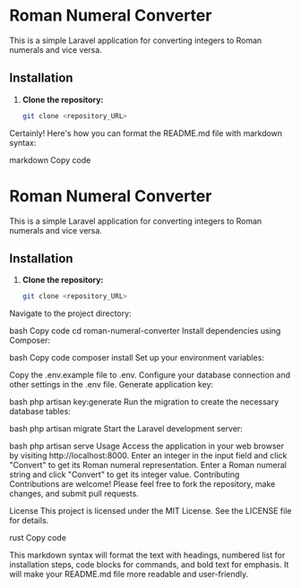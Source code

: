 # Roman Numeral Converter

This is a simple Laravel application for converting integers to Roman numerals and vice versa.

## Installation

1. **Clone the repository:**
   ```bash
   git clone <repository_URL>

Certainly! Here's how you can format the README.md file with markdown syntax:

markdown
Copy code
# Roman Numeral Converter

This is a simple Laravel application for converting integers to Roman numerals and vice versa.

## Installation

1. **Clone the repository:**
   ```bash
   git clone <repository_URL>
Navigate to the project directory:

bash
Copy code
cd roman-numeral-converter
Install dependencies using Composer:

bash
Copy code
composer install
Set up your environment variables:

Copy the .env.example file to .env.
Configure your database connection and other settings in the .env file.
Generate application key:

bash
php artisan key:generate
Run the migration to create the necessary database tables:

bash
php artisan migrate
Start the Laravel development server:

bash
php artisan serve
Usage
Access the application in your web browser by visiting http://localhost:8000.
Enter an integer in the input field and click "Convert" to get its Roman numeral representation.
Enter a Roman numeral string and click "Convert" to get its integer value.
Contributing
Contributions are welcome! Please feel free to fork the repository, make changes, and submit pull requests.

License
This project is licensed under the MIT License. See the LICENSE file for details.

rust
Copy code

This markdown syntax will format the text with headings, numbered list for installation steps, code blocks for commands, and bold text for emphasis. It will make your README.md file more readable and user-friendly.




